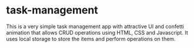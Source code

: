 # task-management
This is a very simple task management app with attractive UI and confetti animation that allows CRUD operations using HTML, CSS and Javascript. It uses local storage to store the items and perform operations on them.
